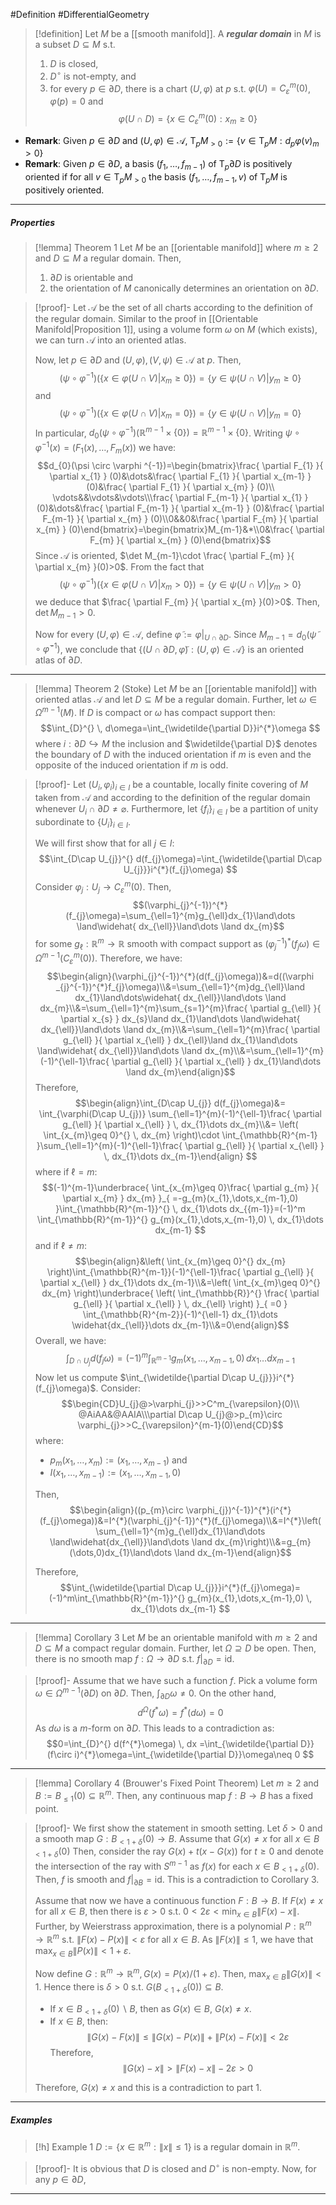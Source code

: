 #Definition #DifferentialGeometry 

> [!definition]
> Let $M$ be a [[smooth manifold]]. A ***regular domain*** in $M$ is a subset $D\subseteq M$ s.t. 
> 1. $D$ is closed,
> 2. $D^\circ$ is not-empty, and
> 3. for every $p\in \partial D$, there is a chart $(U,\varphi)$ at $p$ s.t. $\varphi(U)=C^m_{\varepsilon}(0)$, $\varphi(p)=0$ and $$\varphi(U\cap D)=\{ x\in C_{\varepsilon}^m(0): x_{m}\geq 0 \}$$
- **Remark**: Given $p\in \partial D$ and $(U,\varphi)\in \mathcal{A}$, $\text{T}_{p}M_{>0}:=\{ v\in \text{T}_{p}M:d_{p}\varphi (v)_{m}>0\}$
- **Remark**: Given $p\in \partial D$, a basis $(f_{1},\dots,f_{m-1})$ of $\text{T}_{p}\partial D$ is positively oriented if for all $v\in \text{T}_{p}M_{>0}$ the basis $(f_{1},\dots,f_{m-1},v)$ of $\text{T}_{p}M$ is positively oriented.
---
##### Properties
> [!lemma] Theorem 1
> Let $M$ be an [[orientable manifold]] where $m\geq 2$ and $D\subseteq M$ a regular domain. Then, 
> 1. $\partial D$ is orientable and
> 2. the orientation of $M$ canonically determines an orientation on $\partial D$.

> [!proof]-
> Let $\mathcal{A}$ be the set of all charts according to the definition of the regular domain. Similar to the proof in [[Orientable Manifold|Proposition 1]], using a volume form $\omega$ on $M$ (which exists), we can turn $\mathcal{A}$ into an oriented atlas. 
> 
> Now, let $p\in\partial D$ and $(U,\varphi),(V,\psi)\in \mathcal{A}$ at $p$. Then, $$(\psi \circ \varphi ^{-1})(\{ x\in\varphi(U\cap V)|x_{m}\geq 0 \})=\{ y\in\psi(U\cap V)|y_{m}\geq 0 \}$$and$$(\psi \circ \varphi ^{-1})(\{ x\in\varphi(U\cap V)|x_{m}= 0 \})=\{ y\in\psi(U\cap V)|y_{m}= 0 \}$$In particular, $d_{0}(\psi \circ\varphi ^{-1})(\mathbb{R}^{m-1}\times \{ 0 \})=\mathbb{R}^{m-1}\times \{ 0 \}$. Writing $\psi \circ\varphi ^{-1}(x)=(F_{1}(x),\dots,F_{m}(x))$ we have: $$d_{0}(\psi \circ \varphi ^{-1})=\begin{bmatrix}\frac{ \partial F_{1} }{ \partial x_{1} } (0)&\dots&\frac{ \partial F_{1} }{ \partial x_{m-1} } (0)&\frac{ \partial F_{1} }{ \partial x_{m} } (0)\\ \vdots&&\vdots&\vdots\\\frac{ \partial F_{m-1} }{ \partial x_{1} } (0)&\dots&\frac{ \partial F_{m-1} }{ \partial x_{m-1} } (0)&\frac{ \partial F_{m-1} }{ \partial x_{m} } (0)\\0&&0&\frac{ \partial F_{m} }{ \partial x_{m} } (0)\end{bmatrix}=\begin{bmatrix}M_{m-1}&*\\0&\frac{ \partial F_{m} }{ \partial x_{m} } (0)\end{bmatrix}$$Since $\mathcal{A}$ is oriented, $\det M_{m-1}\cdot \frac{ \partial F_{m} }{ \partial x_{m} }(0)>0$. From the fact that $$(\psi \circ \varphi ^{-1})(\{ x\in\varphi(U\cap V)|x_{m}> 0 \})=\{ y\in\psi(U\cap V)|y_{m}> 0 \}$$we deduce that $\frac{ \partial F_{m} }{ \partial x_{m} }(0)>0$. Then, $\det M_{m-1}>0$. 
> 
> Now for every $(U,\varphi)\in \mathcal{A}$, define $\tilde{\varphi}:=\varphi|_{U\cap \partial D}$. Since $M_{m-1}=d_{0}(\tilde{\psi}\circ\tilde{\varphi}^{-1})$, we conclude that $\{ (U\cap \partial D,\tilde{\varphi}):(U,\varphi)\in \mathcal{A} \}$ is an oriented atlas of $\partial D$.
---
> [!lemma] Theorem 2 (Stoke)
> Let $M$ be an [[orientable manifold]] with oriented atlas $\mathcal{A}$ and let $D\subseteq M$ be a regular domain. Further, let $\omega\in \Omega^{m-1}(M)$. If $D$ is compact or $\omega$ has compact support then: 
> $$\int_{D}^{}  \, d\omega=\int_{\widetilde{\partial D}}i^{*}\omega $$where $i:\partial D\hookrightarrow M$ the inclusion and $\widetilde{\partial D}$ denotes the boundary of $D$ with the induced orientation if $m$ is even and the opposite of the induced orientation if $m$ is odd.

> [!proof]-
> Let $(U_{i},\varphi_{i})_{i\in I}$ be a countable, locally finite covering of $M$ taken from $\mathcal{A}$ and according to the definition of the regular domain whenever $U_{i}\cap \partial D\neq \varnothing$. Furthermore, let $\{ f_{i} \}_{i\in I}$ be a partition of unity subordinate to $\{ U_{i} \}_{i\in I}$.
> 
> 
>    We will first show that for all $j\in I$: $$\int_{D\cap U_{j}}^{} d(f_{j}\omega)=\int_{\widetilde{\partial D\cap U_{j}}}i^{*}(f_{j}\omega) $$Consider $\varphi_{j}:U_{j}\to C_{\varepsilon}^m(0)$. Then, $$(\varphi_{j}^{-1})^{*}(f_{j}\omega)=\sum_{\ell=1}^{m}g_{\ell}dx_{1}\land\dots \land\widehat{ dx_{\ell}}\land\dots \land dx_{m}$$for some $g_{\ell}:\mathbb{R}^m\to \mathbb{R}$ smooth with compact support as $(\varphi_{j}^{-1})^{*}(f_{j}\omega)\in\Omega^{m-1}(C^m_{\varepsilon}(0))$. Therefore, we have: $$\begin{align}(\varphi_{j}^{-1})^{*}(d(f_{j}\omega))&=d((\varphi _{j}^{-1})^{*}f_{j}\omega)\\&=\sum_{\ell=1}^{m}dg_{\ell}\land dx_{1}\land\dots\widehat{ dx_{\ell}}\land\dots \land dx_{m}\\&=\sum_{\ell=1}^{m}\sum_{s=1}^{m}\frac{ \partial g_{\ell} }{ \partial x_{s} } dx_{s}\land dx_{1}\land\dots \land\widehat{ dx_{\ell}}\land\dots \land dx_{m}\\&=\sum_{\ell=1}^{m}\frac{ \partial g_{\ell} }{ \partial x_{\ell} } dx_{\ell}\land dx_{1}\land\dots \land\widehat{ dx_{\ell}}\land\dots \land dx_{m}\\&=\sum_{\ell=1}^{m}(-1)^{\ell-1}\frac{ \partial g_{\ell} }{ \partial x_{\ell} } dx_{1}\land\dots \land dx_{m}\end{align}$$Therefore, $$\begin{align}\int_{D\cap U_{j}}   d(f_{j}\omega)&= \int_{\varphi(D\cap U_{j})} \sum_{\ell=1}^{m}(-1)^{\ell-1}\frac{ \partial g_{\ell} }{ \partial x_{\ell} } \, dx_{1}\dots dx_{m}\\&= \left( \int_{x_{m}\geq 0}^{}  \, dx_{m} \right)\cdot  \int_{\mathbb{R}^{m-1} }\sum_{\ell=1}^{m}(-1)^{\ell-1}\frac{ \partial g_{\ell} }{ \partial x_{\ell} } \, dx_{1}\dots dx_{m-1}\end{align} $$where if $\ell=m$: $$(-1)^{m-1}\underbrace{ \int_{x_{m}\geq 0}\frac{ \partial g_{m} }{ \partial x_{m} } dx_{m} }_{ =-g_{m}(x_{1},\dots,x_{m-1},0) }\int_{\mathbb{R}^{m-1}}^{}  \, dx_{1}\dots dx_{{m-1}}=(-1)^m \int_{\mathbb{R}^{m-1}}^{} g_{m}(x_{1},\dots,x_{m-1},0) \, dx_{1}\dots dx_{m-1}   $$and if $\ell\neq m$:
>    $$\begin{align}&\left( \int_{x_{m}\geq 0}^{} dx_{m} \right)\int_{\mathbb{R}^{m-1}}(-1)^{\ell-1}\frac{ \partial g_{\ell} }{ \partial x_{\ell} } dx_{1}\dots dx_{m-1}\\&=\left( \int_{x_{m}\geq 0}^{} dx_{m} \right)\underbrace{ \left( \int_{\mathbb{R}}^{} \frac{ \partial g_{\ell} }{ \partial x_{\ell} }  \, dx_{\ell}  \right) }_{ =0 } \int_{\mathbb{R}^{m-2}}(-1)^{\ell-1} dx_{1}\dots \widehat{dx_{\ell}}\dots dx_{m-1}\\&=0\end{align}$$Overall, we have: $$\int_{D\cap U_{j}}d(f_{j}\omega) =(-1)^m \int_{\mathbb{R}^{m-1}}^{} g_{m}(x_{1},\dots,x_{m-1},0) \, dx_{1}\dots dx_{m-1}    $$Now let us compute $\int_{\widetilde{\partial D\cap U_{j}}}i^{*}(f_{j}\omega)$. Consider: $$\begin{CD}U_{j}@>\varphi_{j}>>C^m_{\varepsilon}(0)\\ @AiAA&@AAIA\\\partial D\cap U_{j}@>p_{m}\circ \varphi_{j}>>C_{\varepsilon}^{m-1}(0)\end{CD}$$where:
>    - $p_{m}(x_{1},\dots,x_{m}):=(x_{1},\dots,x_{m-1})$ and
>    - $I(x_{1},\dots,x_{m-1}):=(x_{1},\dots,x_{m-1},0)$
>   
> Then, $$\begin{align}((p_{m}\circ \varphi_{j})^{-1})^{*}(i^{*}(f_{j}\omega))&=I^{*}(\varphi_{j}^{-1})^{*}(f_{j}\omega)\\&=I^{*}\left( \sum_{\ell=1}^{m}g_{\ell}dx_{1}\land\dots \land\widehat{dx_{\ell}}\land\dots \land dx_{m}\right)\\&=g_{m}(\dots,0)dx_{1}\land\dots  \land dx_{m-1}\end{align}$$
> 	 
> Therefore, $$\int_{\widetilde{\partial D\cap U_{j}}}i^{*}(f_{j}\omega)=(-1)^m\int_{\mathbb{R}^{m-1}}^{} g_{m}(x_{1},\dots,x_{m-1},0) \, dx_{1}\dots dx_{m-1}  $$
---
> [!lemma] Corollary 3
> Let $M$ be an orientable manifold with $m\geq 2$ and $D\subseteq M$ a compact regular domain. Further, let $\Omega \supseteq D$ be open. Then, there is no smooth map $f:\Omega\to \partial D$ s.t. $f|_{\partial D}=\text{id}$.

> [!proof]-
> Assume that we have such a function $f$. Pick a volume form $\omega\in \Omega^{m-1}(\partial D)$ on $\partial D$. Then, $\int_{\partial D}^{} \omega \neq 0$. On the other hand, $$d^\Omega(f^{*}\omega)=f^{*}(d\omega)=0$$As $d\omega$ is a $m$-form on $\partial D$. This leads to a contradiction as: $$0=\int_{D}^{} d(f^{*}\omega) \, dx =\int_{\widetilde{\partial D}}(f\circ i)^{*}\omega=\int_{\widetilde{\partial D}}\omega\neq 0 $$
---
> [!lemma] Corollary 4 (Brouwer's Fixed Point Theorem)
> Let $m\geq 2$ and $B:=B_{\leq 1}(0)\subseteq \mathbb{R}^m$. Then, any continuous map $f:B\to B$ has a fixed point.

> [!proof]-
> We first show the statement in smooth setting. Let $\delta>0$ and a smooth map $G:B_{<1+\delta}(0)\to B$. Assume that $G(x)\neq x$ for all $x\in B_{<1+\delta}(0)$ Then, consider the ray $G(x)+t(x-G(x))$ for $t\geq0$ and denote the intersection of the ray with $S^{m-1}$ as $f(x)$ for each $x\in B_{<1+\delta}(0)$. Then, $f$ is smooth and $f|_{\partial B}=\text{id}$. This is a contradiction to Corollary 3.
> 
> Assume that now we have a continuous function $F:B\to B$. If $F(x)\neq x$ for all $x\in B$, then there is $\varepsilon>0$ s.t. $0<2\varepsilon<\min_{x\in B}\left\| F(x)-x \right\|$. Further, by Weierstrass approximation, there is a polynomial $P:\mathbb{R}^m\to \mathbb{R}^m$ s.t. $\left\| F(x)-P(x) \right\|<\varepsilon$ for all $x\in B$. As $\|F(x)\|\leq 1$, we have that $\max_{x\in B}\|P(x)\|<1+\varepsilon$. 
> 
> Now define $G:\mathbb{R}^m\to \mathbb{R}^m, G(x)=P(x) / (1+\varepsilon)$. Then, $\max_{x\in B}\|G(x)\|<1$. Hence there is $\delta>0$ s.t. $G(B_{<1+\delta}(0))\subseteq B$. 
> - If $x\in B_{<1+\delta}(0 ) \backslash B$, then as $G(x)\in B$, $G(x)\neq x$.
> - If $x\in B$, then: $$\left\| G(x)-F(x) \right\| \leq \left\| G(x)-P(x) \right\| +\left\| P(x)-F(x) \right\| <2\varepsilon$$Therefore, $$\left\| G(x)-x \right\| > \left\| F(x)-x \right\|-2\varepsilon>0 $$
>   
> Therefore, $G(x)\neq x$ and this is a contradiction to part 1. 
---
##### Examples
> [!h] Example 1
> $D:=\{ x\in \mathbb{R}^m:\|x\|\leq 1 \}$ is a regular domain in $\mathbb{R}^m$.

> [!proof]-
> It is obvious that $D$ is closed and $D^\circ$ is non-empty. Now, for any $p\in \partial D$, 
---
